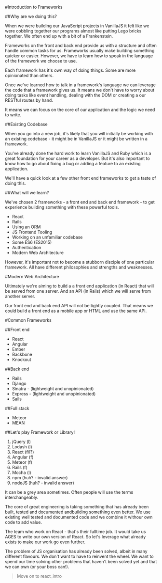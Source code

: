 #Introduction to Frameworks

##Why are we doing this?

When we were building our JavaScript projects in VanillaJS it felt like we were cobbling together our programs almost like putting Lego bricks together. We often end up with a bit of a Frankenstein.

Frameworks on the front and back end provide us with a structure and often handle common tasks for us. Frameworks usually make building something quicker or easier. However, we have to learn how to speak in the language of the framework we choose to use. 

Each framework has it's own way of doing things. Some are more opinionated than others.

Once we've learned how to talk in a framework's language we can leverage the code that a framework gives us. It means we don't have to worry about doing tasks like event handling, dealing with the DOM or creating a our RESTful routes by hand.

It means we can focus on the core of our application and the logic we need to write.

##Existing Codebase

When you go into a new job, it's likely that you will initially be working with an existing codebase - it might be in VanillaJS or it might be written in a framework.

You've already done the hard work to learn VanillaJS and Ruby which is a great foundation for your career as a developer. But it's also important to know how to go about fixing a bug or adding a feature to an existing application.

We'll have a quick look at a few other front end frameworks to get a taste of doing this.

##What will we learn?

We've chosen 2 frameworks - a front end and back end framework - to get experience building something with these powerful tools. 

 - React
 - Rails
 - Using an ORM
 - JS Frontend Tooling
 - Working on an unfamiliar codebase
 - Some ES6 (ES2015)
 - Authentication
 - Modern Web Architecture

However, it's important not to become a stubborn disciple of one particular framework. All have different philosophies and strengths and weaknesses.

#Modern Web Architecture

Ultimately we're aiming to build a a front end application (in React) that will be served from one server. And an API (in Rails) which we will serve from another server.

Our front end and back end API will not be tightly coupled. That means we could build a front end as a mobile app or HTML and use the same API.

#Common Frameworks

##Front end
 - React 
 - Angular
 - Ember
 - Backbone
 - Knockout

##Back end
 - Rails
 - Django
 - Sinatra - (lightweight and unopinionated)
 - Express - (lightweight and unopinionated)
 - Sails 

##Full stack
 - Meteor
 - MEAN

##Let's play Framework or Library!

 1. jQuery (l)
 2. Lodash (l)
 3. React (f/l?)
 4. Angular (f)
 5. Meteor (f)
 6. Rails (f)
 7. Mocha (l)
 8. npm (huh? - invalid answer)
 9. nodeJS (huh? - invalid answer)

It can be a grey area sometimes. Often people will use the terms interchangeably.

The core of great engineering is taking something that has already been built, tested and documented andbuilding something even better. We use existing well tested and documented code and we combine it withour own code to add value.

The team who work on React - that's their fulltime job. It would take us AGES to write our own version of React. So let's leverage what already exists to make our work go even further.

The problem of JS organisation has already been solved, albeit in many different flavours. We don't want to have to reinvent the wheel. We want to spend our time solving other problems that haven't been solved yet and that we can own (or your boss can!).

> Move on to react_intro
